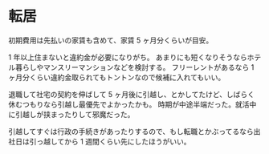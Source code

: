 # 転居

初期費用は先払いの家賃も含めて、家賃 5 ヶ月分くらいが目安。

1 年以上住まないと違約金が必要になりがち。
あまりにも短くなりそうならホテル暮らしやマンスリーマンションなどを検討する。
フリーレントがあるなら 1 ヶ月分くらい違約金取られてもトントンなので候補に入れてもいい。

退職して社宅の契約を伸ばして 5 ヶ月後に引越し、とかしてたけど、しばらく休むつもりなら引越し最優先でよかったかも。
時期が中途半端だった。就活中に引越しが挟まったりして邪魔だった。

引越してすぐは行政の手続きがあったりするので、もし転職とかぶってるなら出社日は引っ越してから 1 週間くらい先にしたほうがいい。
